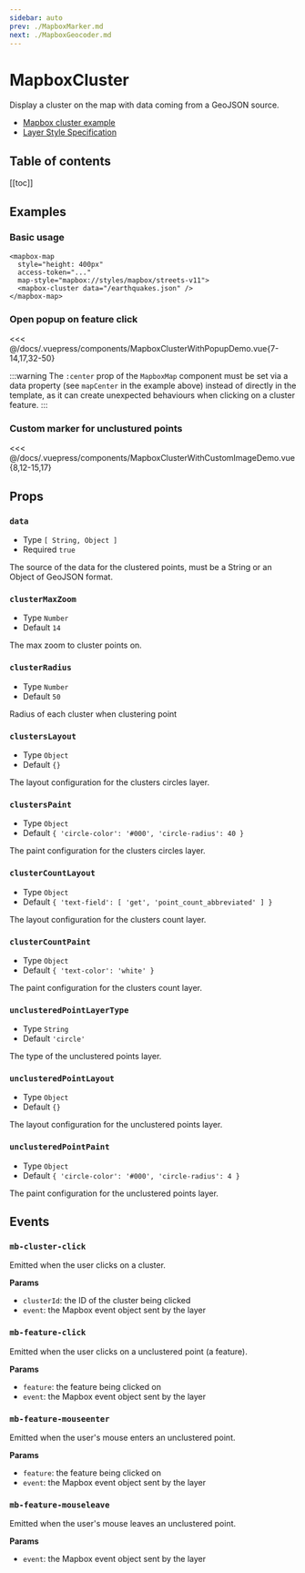 ```yaml
---
sidebar: auto
prev: ./MapboxMarker.md
next: ./MapboxGeocoder.md
---
```



# MapboxCluster

Display a cluster on the map with data coming from a GeoJSON source.

- [Mapbox cluster example](https://docs.mapbox.com/mapbox-gl-js/example/cluster/)
- [Layer Style Specification](https://docs.mapbox.com/mapbox-gl-js/style-spec/#layers)


<h2>Table of contents</h2>

[[toc]]

## Examples

### Basic usage

<client-only>
<mapbox-map
  style="margin-top: 1em; height: 400px;"
  :access-token="MAPBOX_API_KEY"
  map-style="mapbox://styles/mapbox/streets-v11">
  <mapbox-cluster data="/earthquakes.json" />
</mapbox-map>
</client-only>

```vue{5}
<mapbox-map
  style="height: 400px"
  access-token="..."
  map-style="mapbox://styles/mapbox/streets-v11">
  <mapbox-cluster data="/earthquakes.json" />
</mapbox-map>
```

### Open popup on feature click

<client-only>
  <mapbox-cluster-with-popup-demo style="margin-top: 1em; height: 400px;" />
</client-only>

<<< @/docs/.vuepress/components/MapboxClusterWithPopupDemo.vue{7-14,17,32-50}

  :::warning
  The `:center` prop of the `MapboxMap` component must be set via a data property (see `mapCenter` in the example above) instead of directly in the template, as it can create unexpected behaviours when clicking on a cluster feature.
  :::

### Custom marker for unclustured points

<client-only>
  <mapbox-cluster-with-custom-image-demo style="margin-top: 1em; height: 400px;" />
</client-only>

<<< @/docs/.vuepress/components/MapboxClusterWithCustomImageDemo.vue{8,12-15,17}

## Props


### `data`

- Type `[ String, Object ]`
- Required `true`

The source of the data for the clustered points, must be a String or an Object of GeoJSON format.


### `clusterMaxZoom`

- Type `Number`
- Default `14`

The max zoom to cluster points on.

### `clusterRadius`

- Type `Number`
- Default `50`

Radius of each cluster when clustering point

### `clustersLayout`

- Type `Object`
- Default `{}`

The layout configuration for the clusters circles layer.

### `clustersPaint`

- Type `Object`
- Default `{ 'circle-color': '#000', 'circle-radius': 40 }`

The paint configuration for the clusters circles layer.

### `clusterCountLayout`

- Type `Object`
- Default `{ 'text-field': [ 'get', 'point_count_abbreviated' ] }`

The layout configuration for the clusters count layer.

### `clusterCountPaint`

- Type `Object`
- Default `{ 'text-color': 'white' }`

The paint configuration for the clusters count layer.

### `unclusteredPointLayerType`

- Type `String`
- Default `'circle'`

The type of the unclustered points layer.

### `unclusteredPointLayout`

- Type `Object`
- Default `{}`

The layout configuration for the unclustered points layer.

### `unclusteredPointPaint`

- Type `Object`
- Default `{ 'circle-color': '#000', 'circle-radius': 4 }`

The paint configuration for the unclustered points layer.

## Events

### `mb-cluster-click`

Emitted when the user clicks on a cluster.

**Params**
- `clusterId`: the ID of the cluster being clicked
- `event`: the Mapbox event object sent by the layer

### `mb-feature-click`

Emitted when the user clicks on a unclustered point (a feature).

**Params**
- `feature`: the feature being clicked on
- `event`: the Mapbox event object sent by the layer

### `mb-feature-mouseenter`

Emitted when the user's mouse enters an unclustered point.

**Params**
- `feature`: the feature being clicked on
- `event`: the Mapbox event object sent by the layer

### `mb-feature-mouseleave`

Emitted when the user's mouse leaves an unclustered point.

**Params**
- `event`: the Mapbox event object sent by the layer
